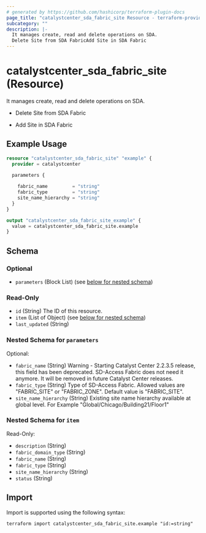 ```yaml
---
# generated by https://github.com/hashicorp/terraform-plugin-docs
page_title: "catalystcenter_sda_fabric_site Resource - terraform-provider-catalystcenter"
subcategory: ""
description: |-
  It manages create, read and delete operations on SDA.
  Delete Site from SDA FabricAdd Site in SDA Fabric
---
```


# catalystcenter_sda_fabric_site (Resource)

It manages create, read and delete operations on SDA.

- Delete Site from SDA Fabric

- Add Site in SDA Fabric

## Example Usage

```terraform
resource "catalystcenter_sda_fabric_site" "example" {
  provider = catalystcenter
 
  parameters {

    fabric_name         = "string"
    fabric_type         = "string"
    site_name_hierarchy = "string"
  }
}

output "catalystcenter_sda_fabric_site_example" {
  value = catalystcenter_sda_fabric_site.example
}
```

<!-- schema generated by tfplugindocs -->
## Schema

### Optional

- `parameters` (Block List) (see [below for nested schema](#nestedblock--parameters))

### Read-Only

- `id` (String) The ID of this resource.
- `item` (List of Object) (see [below for nested schema](#nestedatt--item))
- `last_updated` (String)

<a id="nestedblock--parameters"></a>
### Nested Schema for `parameters`

Optional:

- `fabric_name` (String) Warning - Starting Catalyst Center 2.2.3.5 release, this field has been deprecated. SD-Access Fabric does not need it anymore.  It will be removed in future Catalyst Center releases.
- `fabric_type` (String) Type of SD-Access Fabric. Allowed values are "FABRIC_SITE" or "FABRIC_ZONE".  Default value is "FABRIC_SITE".
- `site_name_hierarchy` (String) Existing site name hierarchy available at global level. For Example "Global/Chicago/Building21/Floor1"


<a id="nestedatt--item"></a>
### Nested Schema for `item`

Read-Only:

- `description` (String)
- `fabric_domain_type` (String)
- `fabric_name` (String)
- `fabric_type` (String)
- `site_name_hierarchy` (String)
- `status` (String)

## Import

Import is supported using the following syntax:

```shell
terraform import catalystcenter_sda_fabric_site.example "id:=string"
```
